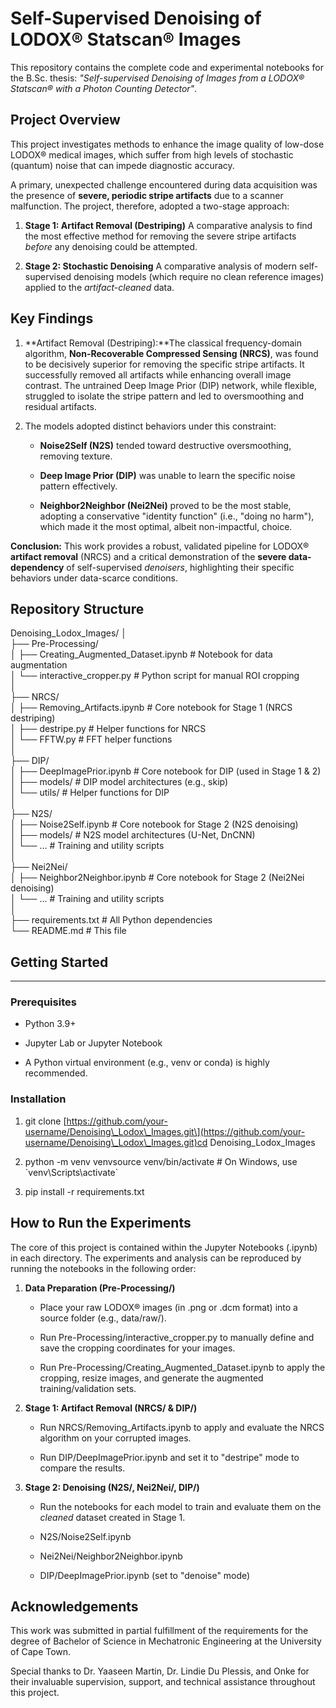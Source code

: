 Self-Supervised Denoising of LODOX® Statscan® Images
====================================================

This repository contains the complete code and experimental notebooks for the B.Sc. thesis: _"Self-supervised Denoising of Images from a LODOX® Statscan® with a Photon Counting Detector"_.

Project Overview
----------------

This project investigates methods to enhance the image quality of low-dose LODOX® medical images, which suffer from high levels of stochastic (quantum) noise that can impede diagnostic accuracy.

A primary, unexpected challenge encountered during data acquisition was the presence of **severe, periodic stripe artifacts** due to a scanner malfunction. The project, therefore, adopted a two-stage approach:

1.  **Stage 1: Artifact Removal (Destriping)** A comparative analysis to find the most effective method for removing the severe stripe artifacts _before_ any denoising could be attempted.
    
2.  **Stage 2: Stochastic Denoising** A comparative analysis of modern self-supervised denoising models (which require no clean reference images) applied to the _artifact-cleaned_ data.
    

Key Findings
------------

1.  **Artifact Removal (Destriping):**The classical frequency-domain algorithm, **Non-Recoverable Compressed Sensing (NRCS)**, was found to be decisively superior for removing the specific stripe artifacts. It successfully removed all artifacts while enhancing overall image contrast. The untrained Deep Image Prior (DIP) network, while flexible, struggled to isolate the stripe pattern and led to oversmoothing and residual artifacts.
    
2.  The models adopted distinct behaviors under this constraint:
    
    *   **Noise2Self (N2S)** tended toward destructive oversmoothing, removing texture.
        
    *   **Deep Image Prior (DIP)** was unable to learn the specific noise pattern effectively.
        
    *   **Neighbor2Neighbor (Nei2Nei)** proved to be the most stable, adopting a conservative "identity function" (i.e., "doing no harm"), which made it the most optimal, albeit non-impactful, choice.
        

**Conclusion:** This work provides a robust, validated pipeline for LODOX® **artifact removal** (NRCS) and a critical demonstration of the **severe data-dependency** of self-supervised _denoisers_, highlighting their specific behaviors under data-scarce conditions.

Repository Structure
--------------------

Denoising_Lodox_Images/
│  
├── Pre-Processing/  
│   ├── Creating_Augmented_Dataset.ipynb  # Notebook for data augmentation  
│   └── interactive_cropper.py            # Python script for manual ROI cropping  
│  
├── NRCS/  
│   ├── Removing_Artifacts.ipynb          # Core notebook for Stage 1 (NRCS destriping)  
│   ├── destripe.py                     # Helper functions for NRCS  
│   └── FFTW.py                         # FFT helper functions  
│  
├── DIP/  
│   ├── DeepImagePrior.ipynb              # Core notebook for DIP (used in Stage 1 & 2)  
│   ├── models/                           # DIP model architectures (e.g., skip)  
│   └── utils/                            # Helper functions for DIP  
│  
├── N2S/  
│   ├── Noise2Self.ipynb                  # Core notebook for Stage 2 (N2S denoising)  
│   ├── models/                           # N2S model architectures (U-Net, DnCNN)  
│   └── ...                               # Training and utility scripts  
│  
├── Nei2Nei/  
│   ├── Neighbor2Neighbor.ipynb           # Core notebook for Stage 2 (Nei2Nei denoising)  
│   └── ...                               # Training and utility scripts  
│  
├── requirements.txt                      # All Python dependencies  
└── README.md                           # This file  

## Getting Started
---------------

### Prerequisites

*   Python 3.9+
    
*   Jupyter Lab or Jupyter Notebook
    
*   A Python virtual environment (e.g., venv or conda) is highly recommended.
    

### Installation

1.  git clone \[https://github.com/your-username/Denoising\_Lodox\_Images.git\](https://github.com/your-username/Denoising\_Lodox\_Images.git)cd Denoising\_Lodox\_Images
    
2.  python -m venv venvsource venv/bin/activate # On Windows, use \`venv\\Scripts\\activate\`
    
3.  pip install -r requirements.txt
    

How to Run the Experiments
--------------------------

The core of this project is contained within the Jupyter Notebooks (.ipynb) in each directory. The experiments and analysis can be reproduced by running the notebooks in the following order:

1.  **Data Preparation (Pre-Processing/)**
    
    *   Place your raw LODOX® images (in .png or .dcm format) into a source folder (e.g., data/raw/).
        
    *   Run Pre-Processing/interactive\_cropper.py to manually define and save the cropping coordinates for your images.
        
    *   Run Pre-Processing/Creating\_Augmented\_Dataset.ipynb to apply the cropping, resize images, and generate the augmented training/validation sets.
        
2.  **Stage 1: Artifact Removal (NRCS/ & DIP/)**
    
    *   Run NRCS/Removing\_Artifacts.ipynb to apply and evaluate the NRCS algorithm on your corrupted images.
        
    *   Run DIP/DeepImagePrior.ipynb and set it to "destripe" mode to compare the results.
        
3.  **Stage 2: Denoising (N2S/, Nei2Nei/, DIP/)**
    
    *   Run the notebooks for each model to train and evaluate them on the _cleaned_ dataset created in Stage 1.
        
    *   N2S/Noise2Self.ipynb
        
    *   Nei2Nei/Neighbor2Neighbor.ipynb
        
    *   DIP/DeepImagePrior.ipynb (set to "denoise" mode)
        

Acknowledgements
----------------

This work was submitted in partial fulfillment of the requirements for the degree of Bachelor of Science in Mechatronic Engineering at the University of Cape Town.

Special thanks to Dr. Yaaseen Martin, Dr. Lindie Du Plessis, and Onke for their invaluable supervision, support, and technical assistance throughout this project.